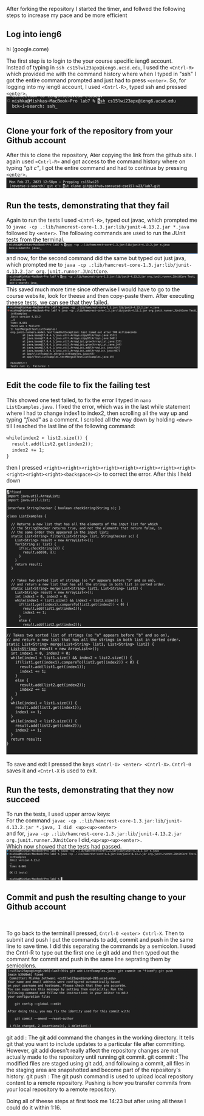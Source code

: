 After forking the repository I started the timer, and follwed the following steps to increase my pace and be more efficient  <br>

## Log into ieng6

hi (google.come)

The first step is to login to the your course specific ieng6 account. <br>
Instead of typing in ```ssh cs15lwi23apx@ieng6.ucsd.edu```, I used the ```<Cntrl-R>``` which provided me with the command history where when I typed in "ssh" I got the entire command prompted and just had to press ```<enter>```. 
 So, for logging into my ieng6 account, I used ```<Cntrl-R>```, typed ssh and pressed ```<enter>```.
  ![Image](one1.png)


## Clone your fork of the repository from your Github account
 
 After this to clone the repository, Ater copying the link from the github site. 
 I again used ```<Cntrl-R>``` and got access to the command history where on typing _"git c"_, I got the entire command and had to continue by pressing  ```<enter>```.
  ![Image](two2.png)
 

## Run the tests, demonstrating that they fail
 
 Again to run the tests I used ```<Cntrl-R>```, typed out javac, which prompted me to ```javac -cp .:lib/hamcrest-core-1.3.jar:lib/junit-4.13.2.jar *.java``` followed by ```<enter>```. The following commands are used to run the JUnit tests from the terminal.
   ![Image](three3.png)
 and now, for the second command did the same but typed out just java, which prompted me to ```java -cp .:lib/hamcrest-core-1.3.jar:lib/junit-4.13.2.jar org.junit.runner.JUnitCore```.
   ![Image](four4.png)
 This saved much more time since otherwise I would have to go to the course website, look for theese and then copy-paste them.
 After executing theese tests, we can see that they failed.
  ![Image](five5.png)
 
 
## Edit the code file to fix the failing test
   
  This showed one test failed, to fix the error I typed in ```nano ListExamples.java```.
  I fixed the error, which was in the last while statement where I had to change index1 to index2, then scrolling all the way up and typing _"fixed"_ as a comment.
  I scrolled all the way down by holding ```<down>``` till I reached the last line of the following command: 
 
```
while(index2 < list2.size()) {
  result.add(list2.get(index2));
  index2 += 1;
}
```
then I pressed ```<right><right><right><right><right><right><right><right><right><right><right><backspace><2>``` to correct the error. After this I held down 
    
![Image](six6.png)
![Image](seven7.png)

To save and exit I pressed the keys ```<Cntrl-O> <enter> <Cntrl-X>```. ```Cntrl-0``` saves it and ```<Cntrl-X``` is used to exit. 
  
## Run the tests, demonstrating that they now succeed

   To run the tests, I used upper arrow keys: <br>
  For the command ```javac -cp .:lib/hamcrest-core-1.3.jar:lib/junit-4.13.2.jar *.java, I did ``` ```<up><up><enter>```<br>
  and for, ```java -cp .:lib/hamcrest-core-1.3.jar:lib/junit-4.13.2.jar org.junit.runner.JUnitCore``` I did,```<up<up><up><enter>.```<br>
 Which now showed that the tests had passed. 
   ![Image](eight8.png)
 
## Commit and push the resulting change to your Github account 
 <br>
 
 To go back to the terminal I pressed, ```Cntrl-O <enter> Cntrl-X```. 
 Then to submit and push I put the commands to add, commit and push in the same line to save time. I did this separating the commands by a semicolon. I used the Cntrl-R to type out the first one i.e git add and then typed out the commant for commit and push in the same line seprating them by semicolons.
    ![Image](nine9.png)
    
git add : The git add command the changes in the working directory. It tells git that you want to include updates to a particular file after committing. However, git add doesn't really affect the repository changes are not actually made to the repository until running git commit.
git commit : The modified files are staged using git add, and following a commit, all files in the staging area are snapshotted and become part of the repository's history.
git push : The git push command is used to upload local repository content to a remote repository. Pushing is how you transfer commits from your local repository to a remote repository.

 
 Doing all of theese steps at first took me 14:23 but after using all these I could do it within 1:16.
 
  
  
  
  
  
  
  











